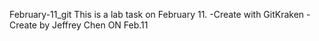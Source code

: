 February-11_git
This is a lab task on February 11.
-Create with GitKraken
-Create by Jeffrey Chen ON Feb.11
